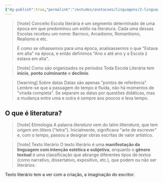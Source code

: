 ```yaml
---
{"dg-publish":true,"permalink":"/estudos/anotacoes/linguagens/2-linguagens-enem/literatura/1-introducao-a-literatura/1-1-conceito-de-escola-literaria/","updated":"2025-03-08T18:09:44.542-03:00"}
---
```


> [!note] Conceito
> Escola literária é um segmento determinado de uma época em que predominou um estilo na literatura. Cada uma dessas Escolas recebeu um nome: Barroco, Arcadismo, Romantismo, Realismo e etc.
> 
> É como se olhassemos para uma época, analisassemos o que "Estava em alta" na época, e então definimos "Ano x até ano y a Escola z estava em alta".

> [!note] Como são organizados os períodos
> Toda Escola Literária tem **início**, **ponto culminante** e **declínio**.

> [!warning] Sobre datas
> Datas são apenas "pontos de referência". Lembre-se que a passagem do tempo é fluída, não há momentos de "virada completa". Se separam as datas por questões didáticas, mas a mudança entre uma e outra é sempre aos poucos e leva tempo.

## O que é literatura?

> [!note] Etimologia
> A palavra _literatura_ vem do latim _litteratura_, que tem origem em _littera_ ("letra"). Inicialmente, significava "arte de escrever" e, com o tempo, passou a designar obras escritas de valor artístico.

> [!note] Texto literário
> O texto literário é uma **manifestação da linguagem com intenção estética e subjetiva**, enquanto o **gênero textual** é uma classificação que abrange diferentes tipos de textos (como narrativo, dissertativo, expositivo, etc.), que podem ou não ser literários.

Texto literário tem a ver com a criação, a imaginação do escritor. 